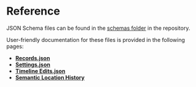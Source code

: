# Reference

JSON Schema files can be found in the [schemas folder][Schemas] in the repository.

User-friendly documentation for these files is provided in the following pages:

- <ic-file>**[Records.json]**</ic-file>
- <ic-file>**[Settings.json]**</ic-file>
- <ic-file>**[Timeline Edits.json]**</ic-file>
- <ic-file>**[Semantic Location History]**</ic-file>


[Schemas]: https://github.com/CarlosBergillos/LocationHistoryFormat/tree/main/schemas
[Records.json]: records.md
[Settings.json]: settings.md
[Timeline Edits.json]: timeline-edits.md
[Semantic Location History]: semantic.md
